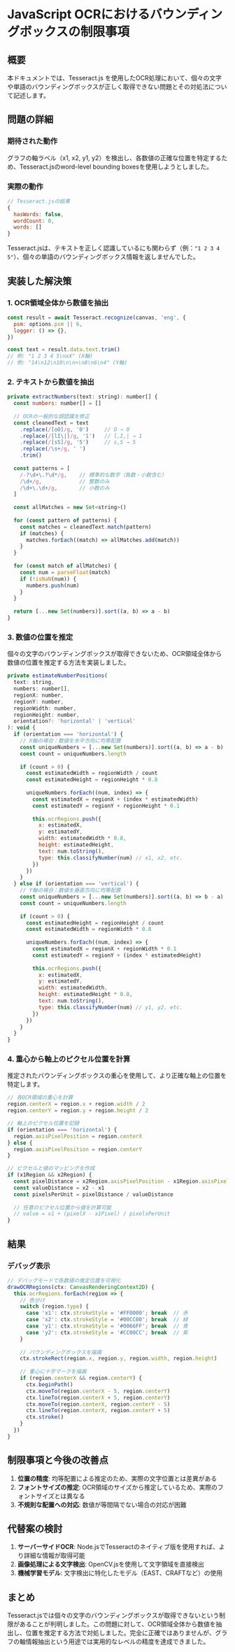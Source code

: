 # JavaScript OCRにおけるバウンディングボックスの制限事項

## 概要

本ドキュメントでは、Tesseract.js を使用したOCR処理において、個々の文字や単語のバウンディングボックスが正しく取得できない問題とその対処法について記述します。

## 問題の詳細

### 期待された動作
グラフの軸ラベル（x1, x2, y1, y2）を検出し、各数値の正確な位置を特定するため、Tesseract.jsのword-level bounding boxesを使用しようとしました。

### 実際の動作
```javascript
// Tesseract.jsの結果
{
  hasWords: false,
  wordCount: 0,
  words: []
}
```

Tesseract.jsは、テキストを正しく認識しているにも関わらず（例：`"1 2 3 4 5"`）、個々の単語のバウンディングボックス情報を返しませんでした。

## 実装した解決策

### 1. OCR領域全体から数値を抽出

```javascript
const result = await Tesseract.recognize(canvas, 'eng', {
  psm: options.psm || 6,
  logger: () => {},
})

const text = result.data.text.trim()
// 例: "1 2 3 4 5\nxX" (X軸)
// 例: "14\n12\n10\n\n>\n8\n6\n4" (Y軸)
```

### 2. テキストから数値を抽出

```javascript
private extractNumbers(text: string): number[] {
  const numbers: number[] = []
  
  // OCRの一般的な誤認識を修正
  const cleanedText = text
    .replace(/[oO]/g, '0')     // O → 0
    .replace(/[lI\|]/g, '1')   // l,I,| → 1
    .replace(/[sS]/g, '5')     // s,S → 5
    .replace(/\s+/g, ' ')
    .trim()
  
  const patterns = [
    /-?\d+\.?\d*/g,    // 標準的な数字（負数・小数含む）
    /\d+/g,            // 整数のみ
    /\d+\.\d+/g,       // 小数のみ
  ]
  
  const allMatches = new Set<string>()
  
  for (const pattern of patterns) {
    const matches = cleanedText.match(pattern)
    if (matches) {
      matches.forEach((match) => allMatches.add(match))
    }
  }
  
  for (const match of allMatches) {
    const num = parseFloat(match)
    if (!isNaN(num)) {
      numbers.push(num)
    }
  }
  
  return [...new Set(numbers)].sort((a, b) => a - b)
}
```

### 3. 数値の位置を推定

個々の文字のバウンディングボックスが取得できないため、OCR領域全体から数値の位置を推定する方法を実装しました。

```javascript
private estimateNumberPositions(
  text: string,
  numbers: number[],
  regionX: number,
  regionY: number,
  regionWidth: number,
  regionHeight: number,
  orientation?: 'horizontal' | 'vertical'
): void {
  if (orientation === 'horizontal') {
    // X軸の場合：数値を水平方向に均等配置
    const uniqueNumbers = [...new Set(numbers)].sort((a, b) => a - b)
    const count = uniqueNumbers.length
    
    if (count > 0) {
      const estimatedWidth = regionWidth / count
      const estimatedHeight = regionHeight * 0.8
      
      uniqueNumbers.forEach((num, index) => {
        const estimatedX = regionX + (index * estimatedWidth)
        const estimatedY = regionY + regionHeight * 0.1
        
        this.ocrRegions.push({
          x: estimatedX,
          y: estimatedY,
          width: estimatedWidth * 0.8,
          height: estimatedHeight,
          text: num.toString(),
          type: this.classifyNumber(num) // x1, x2, etc.
        })
      })
    }
  } else if (orientation === 'vertical') {
    // Y軸の場合：数値を垂直方向に均等配置
    const uniqueNumbers = [...new Set(numbers)].sort((a, b) => b - a)
    const count = uniqueNumbers.length
    
    if (count > 0) {
      const estimatedHeight = regionHeight / count
      const estimatedWidth = regionWidth * 0.8
      
      uniqueNumbers.forEach((num, index) => {
        const estimatedX = regionX + regionWidth * 0.1
        const estimatedY = regionY + (index * estimatedHeight)
        
        this.ocrRegions.push({
          x: estimatedX,
          y: estimatedY,
          width: estimatedWidth,
          height: estimatedHeight * 0.8,
          text: num.toString(),
          type: this.classifyNumber(num) // y1, y2, etc.
        })
      })
    }
  }
}
```

### 4. 重心から軸上のピクセル位置を計算

推定されたバウンディングボックスの重心を使用して、より正確な軸上の位置を特定します。

```javascript
// 各OCR領域の重心を計算
region.centerX = region.x + region.width / 2
region.centerY = region.y + region.height / 2

// 軸上のピクセル位置を記録
if (orientation === 'horizontal') {
  region.axisPixelPosition = region.centerX
} else {
  region.axisPixelPosition = region.centerY
}

// ピクセルと値のマッピングを作成
if (x1Region && x2Region) {
  const pixelDistance = x2Region.axisPixelPosition - x1Region.axisPixelPosition
  const valueDistance = x2 - x1
  const pixelsPerUnit = pixelDistance / valueDistance
  
  // 任意のピクセル位置から値を計算可能
  // value = x1 + (pixelX - x1Pixel) / pixelsPerUnit
}
```

## 結果

### デバッグ表示

```javascript
// デバッグモードで各数値の推定位置を可視化
drawOCRRegions(ctx: CanvasRenderingContext2D) {
  this.ocrRegions.forEach(region => {
    // 色分け
    switch (region.type) {
      case 'x1': ctx.strokeStyle = '#FF0000'; break  // 赤
      case 'x2': ctx.strokeStyle = '#00CC00'; break  // 緑
      case 'y1': ctx.strokeStyle = '#0066FF'; break  // 青
      case 'y2': ctx.strokeStyle = '#CC00CC'; break  // 紫
    }
    
    // バウンディングボックスを描画
    ctx.strokeRect(region.x, region.y, region.width, region.height)
    
    // 重心に十字マークを描画
    if (region.centerX && region.centerY) {
      ctx.beginPath()
      ctx.moveTo(region.centerX - 5, region.centerY)
      ctx.lineTo(region.centerX + 5, region.centerY)
      ctx.moveTo(region.centerX, region.centerY - 5)
      ctx.lineTo(region.centerX, region.centerY + 5)
      ctx.stroke()
    }
  })
}
```

## 制限事項と今後の改善点

1. **位置の精度**: 均等配置による推定のため、実際の文字位置とは差異がある
2. **フォントサイズの推定**: OCR領域のサイズから推定しているため、実際のフォントサイズとは異なる
3. **不規則な配置への対応**: 数値が等間隔でない場合の対応が困難

## 代替案の検討

1. **サーバーサイドOCR**: Node.jsでTesseractのネイティブ版を使用すれば、より詳細な情報が取得可能
2. **画像処理による文字検出**: OpenCV.jsを使用して文字領域を直接検出
3. **機械学習モデル**: 文字検出に特化したモデル（EAST、CRAFTなど）の使用

## まとめ

Tesseract.jsでは個々の文字のバウンディングボックスが取得できないという制限があることが判明しました。この問題に対して、OCR領域全体から数値を抽出し、位置を推定する方法で対処しました。完全に正確ではありませんが、グラフの軸情報抽出という用途では実用的なレベルの精度を達成できました。